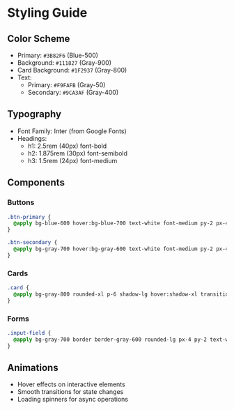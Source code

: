 # Styling Guide

## Color Scheme
- Primary: `#3B82F6` (Blue-500)
- Background: `#111827` (Gray-900)
- Card Background: `#1F2937` (Gray-800)
- Text: 
  - Primary: `#F9FAFB` (Gray-50)
  - Secondary: `#9CA3AF` (Gray-400)

## Typography
- Font Family: Inter (from Google Fonts)
- Headings: 
  - h1: 2.5rem (40px) font-bold
  - h2: 1.875rem (30px) font-semibold
  - h3: 1.5rem (24px) font-medium

## Components

### Buttons
```css
.btn-primary {
  @apply bg-blue-600 hover:bg-blue-700 text-white font-medium py-2 px-4 rounded-lg transition-colors duration-200;
}

.btn-secondary {
  @apply bg-gray-700 hover:bg-gray-600 text-white font-medium py-2 px-4 rounded-lg transition-colors duration-200;
}
```

### Cards
```css
.card {
  @apply bg-gray-800 rounded-xl p-6 shadow-lg hover:shadow-xl transition-shadow duration-200;
}
```

### Forms
```css
.input-field {
  @apply bg-gray-700 border border-gray-600 rounded-lg px-4 py-2 text-white placeholder-gray-400 focus:outline-none focus:ring-2 focus:ring-blue-500;
}
```

## Animations
- Hover effects on interactive elements
- Smooth transitions for state changes
- Loading spinners for async operations
